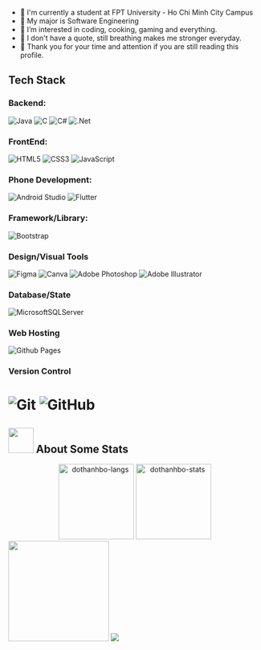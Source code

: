 - 🏫 I'm currently a student at FPT University - Ho Chi Minh City Campus
- 📖 My major is Software Engineering
- 👀 I’m interested in coding, cooking, gaming and everything.
- 💞️ I don't have a quote, still breathing makes me stronger everyday.
- 🎁 Thank you for your time and attention if you are still reading this profile.
## Tech Stack
### Backend:
 ![Java](https://img.shields.io/badge/java-%23323330.svg?style=for-the-badge&logo=java&logoColor=white) 
 ![C](https://img.shields.io/badge/c-%23323330.svg?style=for-the-badge&logo=c&logoColor=white) 
 ![C#](https://img.shields.io/badge/c%23-%23323330.svg?style=for-the-badge&logo=c-sharp&logoColor=white)
 ![.Net](https://img.shields.io/badge/.NET-%23323330?style=for-the-badge&logo=.net&logoColor=white) 
### FrontEnd:
 ![HTML5](https://img.shields.io/badge/html5-%23323330.svg?style=for-the-badge&logo=html5&logoColor=white) 
 ![CSS3](https://img.shields.io/badge/css3-%23323330.svg?style=for-the-badge&logo=css3&logoColor=white)
 ![JavaScript](https://img.shields.io/badge/javascript-%23323330.svg?style=for-the-badge&logo=javascript&logoColor=%23F7DF1E) 
 ### Phone Development:
 ![Android Studio](https://img.shields.io/badge/android%20studio-%23323330.svg?style=for-the-badge&logo=android%20studio&logoColor=white) 
 ![Flutter](https://img.shields.io/badge/flutter-%23323330.svg?style=for-the-badge&logo=flutter&logoColor=white) 
### Framework/Library:
 ![Bootstrap](https://img.shields.io/badge/bootstrap-%23323330.svg?style=for-the-badge&logo=bootstrap&logoColor=white) 
### Design/Visual Tools
 ![Figma](https://img.shields.io/badge/figma-%23323330.svg?style=for-the-badge&logo=figma&logoColor=white) 
 ![Canva](https://img.shields.io/badge/canva-%23323330.svg?style=for-the-badge&logo=canva&logoColor=white) 
 ![Adobe Photoshop](https://img.shields.io/badge/adobe%20photoshop-%23323330.svg?style=for-the-badge&logo=adobe%20photoshop&logoColor=white) 
 ![Adobe Illustrator](https://img.shields.io/badge/adobe%20illustrator-%23323330.svg?style=for-the-badge&logo=adobe%20illustrator&logoColor=white) 
### Database/State
 ![MicrosoftSQLServer](https://img.shields.io/badge/Microsoft%20SQL%20Sever-%23323330?style=for-the-badge&logo=microsoft%20sql%20server&logoColor=white) 
### Web Hosting
 ![Github Pages](https://img.shields.io/badge/Github%20Pages-%23323330?style=for-the-badge&logo=github%20pages&logoColor=white) 
### Version Control
 ![Git](https://img.shields.io/badge/git-%23323330.svg?style=for-the-badge&logo=git&logoColor=white) 
 ![GitHub](https://img.shields.io/badge/github-%23121011.svg?style=for-the-badge&logo=github&logoColor=white)
=======
## <img src="https://media0.giphy.com/media/cNZqrH5IzOG0xrlWks/giphy.gif?cid=ecf05e47map255q427en9uprqc1sb0unjq5k4fnqg5pmhhs4&rid=giphy.gif&ct=s" width="50px" height="50px"> About Some Stats
<div align="center">
<img height="150em" src="https://github-readme-stats.vercel.app/api/top-langs/?username=dothanhbo&layout=compact&show_icon=true&theme=algolia" alt="dothanhbo-langs"/>
<img height="150em" src="https://github-readme-stats.vercel.app/api/?username=dothanhbo&layout=compact&show_icon=true&theme=algolia" alt="dothanhbo-stats"/>
</div>
  <img height="200em" src="http://github-readme-streak-stats.herokuapp.com?user=dothanhbo&theme=algolia&background=0d1117&hide_border=true" />
</div>
<a href="https://visitcount.itsvg.in">
  <img src="https://visitcount.itsvg.in/api?id=dothanhbo&label=Profile%20Views&icon=5&pretty=false" />
</a>
